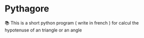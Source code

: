 # Pythagore
📚 This is a short python program ( write in french ) for calcul the hypotenuse of an triangle or an angle
